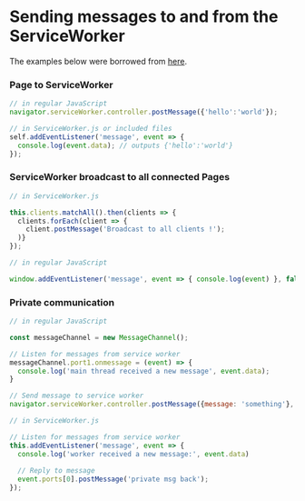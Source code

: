 # Sending messages to and from the ServiceWorker

The examples below were borrowed from [here](https://gist.github.com/Jonarod/450a369cd437acb23f9a365eb5c2da35).

### Page to ServiceWorker

```js
// in regular JavaScript
navigator.serviceWorker.controller.postMessage({'hello':'world'});
```

```js
// in ServiceWorker.js or included files
self.addEventListener('message', event => { 
  console.log(event.data); // outputs {'hello':'world'}
});
```

### ServiceWorker broadcast to all connected Pages

```js
// in ServiceWorker.js

this.clients.matchAll().then(clients => {
  clients.forEach(client => {
    client.postMessage('Broadcast to all clients !');
  )}
});
```

```js
// in regular JavaScript

window.addEventListener('message', event => { console.log(event) }, false);
```

### Private communication

```js
// in regular JavaScript

const messageChannel = new MessageChannel();

// Listen for messages from service worker
messageChannel.port1.onmessage = (event) => {
  console.log('main thread received a new message', event.data);
}

// Send message to service worker
navigator.serviceWorker.controller.postMessage({message: 'something'}, [messageChannel.port2]);
```

```js
// in ServiceWorker.js

// Listen for messages from service worker
this.addEventListener('message', event => {
  console.log('worker received a new message:', event.data)
  
  // Reply to message
  event.ports[0].postMessage('private msg back');
});
```